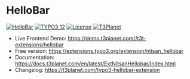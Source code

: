 # HelloBar

  [![HelloBar](https://img.shields.io/badge/stable-v7.0.1-green?style=flat-square)](https://github.com/nitsan-technologies/nitsan_hellobar/tree/7.0.1) [![TYPO3 12](https://img.shields.io/badge/TYPO3-13-orange.svg?style=flat-square)](https://get.typo3.org/version/13) [![License](https://img.shields.io/badge/license-GPL--3.0-orange?style=flat-square)](https://www.gnu.org/licenses/gpl-3.0.en.html) [![T3Planet](https://img.shields.io/badge/T3Planet-HelloBar-50b99a?style=flat-square)](https://t3-extension.t3planet.com/pro/typo3-hellobar)

- Live Frontend Demo: https://demo.t3planet.com//t3t-extensions/hellobar
- Free version: https://extensions.typo3.org/extension/nitsan_hellobar
- Documentation: https://docs.t3planet.com/en/latest/ExtNitsanHellobar/Index.html
- Changelog: https://t3planet.com/typo3-hellobar-extension
